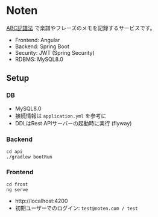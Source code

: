 # Noten

[ABC記譜法](https://ja.wikipedia.org/wiki/ABC%E8%A8%98%E8%AD%9C%E6%B3%95) で楽譜やフレーズのメモを記録するサービスです。

* Frontend: Angular
* Backend: Spring Boot
* Security: JWT (Spring Security)
* RDBMS: MySQL8.0

## Setup

### DB

* MySQL8.0
* 接続情報は `application.yml` を参考に
* DDLはRest APIサーバーの起動時に実行 (flyway)

### Backend

```
cd api
./gradlew bootRun
```

### Frontend

```
cd front
ng serve
```

* http://localhost:4200
* 初期ユーザーでのログイン: `test@noten.com / test`
